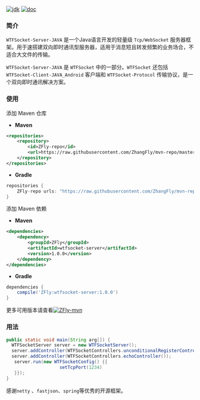 [![jdk](http://oagxppklv.bkt.clouddn.com/jdk-version-1.8.svg)](https://github.com/ZhangFly/WTFSocket_Server_JAVA) [![doc](http://oagxppklv.bkt.clouddn.com/wiki.svg)](https://github.com/ZhangFly/WTFSocket_Server_JAVA/wiki)

### 简介

`WTFSocket-Server-JAVA` 是一个Java语言开发的轻量级 `Tcp/WebSocket` 服务器框架。用于速搭建双向即时通讯型服务器，适用于消息短且转发频繁的业务场合，不适合大文件的传输。

`WTFSocket-Server-JAVA` 是 `WTFSocket` 中的一部分。`WTFSocket` 还包括 `WTFSocket-Client-JAVA_Android` 客户端和 `WTFSocket-Protocol` 传输协议，是一个双向即时通讯解决方案。

### 使用

添加 Maven 仓库

- **Maven**

```xml
<repositories>
    <repository>
    	<id>ZFly-repo</id>
        <url>https://raw.githubusercontent.com/ZhangFly/mvn-repo/master</url>
    </repository>
</repositories>
```

- **Gradle**

```groovy
repositories {
    ZFly-repo urls: "https://raw.githubusercontent.com/ZhangFly/mvn-repo/master"
}
```

添加 Maven 依赖

- **Maven**

```xml
<dependencies>
	<dependency>
    	<groupId>ZFly</groupId>
        <artifactId>wtfsocket-server</artifactId>
        <version>1.0.0</version>
    </dependency>
</dependencies>
```

- **Gradle**

```groovy
dependencies {
    compile('ZFly:wtfsocket-server:1.0.0')
}
```

更多可用版本请查看[![ZFly-mvn](http://oagxppklv.bkt.clouddn.com/maven-zfly.svg)](https://github.com/ZhangFly/mvn-repo)

### 用法

```java
public static void main(String arg[]) {
  WTFSocketServer server = new WTFSocketServer();
  server.addController(WTFSocketControllers.unconditionalRegisterController());
  server.addController(WTFSocketControllers.echoController());
   server.run(new WTFSocketConfig() {{
   					setTcpPort(1234)
   }});
}
```



感谢`netty` 、`fastjson`、`spring`等优秀的开源框架。

